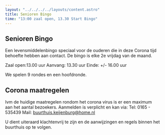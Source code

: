 ```yaml
---
layout: "../../../../layouts/content.astro"
title: Senioren Bingo
time: "13:00 zaal open, 13.30 Start Bingo"
---
```


## Senioren Bingo

Een levensmiddelenbingo speciaal voor de ouderen die in deze Corona tijd behoefte hebben aan contact.
De bingo is elke 2e vrijdag van de maand.

Zaal open:13.00 uur
Aanvang: 13.30 uur
Einde: +/- 16.00 uur

We spelen 9 rondes en een hoofdronde.

## Corona maatregelen

Ivm de huidige maatregelen rondom het corona virus is er een maximum aan het aantal bezoekers.
Aanmelden is verplicht en kan via:
Tel: 0165 - 535439
Mail: buurthuis.keijenburg@home.nl

U dient uiteraard klachtenvrij te zijn en de aanwijzingen en regels binnen het buurthuis op te volgen.
